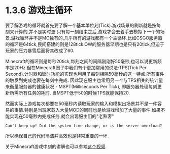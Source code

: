 # 1.3.6 游戏主循环

要了解游戏的循环就首先要了解一个基本单位刻(Tick).游戏场景的刷新就是按每刻来计算的,并不是实时更.只有每一刻结束之后,游戏才会去着手去模拟下一个的场景.游戏循环并不是MC独有的,几乎所有的游戏都有一个主循环.比如CSGO服务器的循环是64tick,民间搭建的则是128tick.OW的服务器早期也是只有20tick,但迫于玩家的压力暴雪后面将其改成了60.

Minecraft的循环则是每秒20tick,每刻之间的间隔刚刚好50毫秒,也可以说更新频率是20Hz.但在Minecraft圈子中我们有个更加常用的说法:TPS(Tick Per Second).计时器和延时功能的实现也利用了每刻相隔50毫秒的这一特点.所有事件的触发到完成也要在每刻中完成. 因此现在服主也常用另一个与TPS相关的统计量来衡量服务器的健康状况 - MSPT(Milliseconds Per Tick), 即服务器处理每刻更新所需所有任务的耗时. 当MSPT低于50的时候TPS就能保持20.

然而实际上游戏每次都要在50毫秒内读取玩家的输入和模拟出场景并不是一件容易的事情.特别是当玩家载入大量MOD的同时也是给游戏增加了大量的事件.如果不能实现在50毫秒内完成任务,就会出现服主们的"老熟客"

```
Can't keep up! Did the system time change, or is the server overload?
```

所以确保自己的代码简洁并高效也是非常重要的一环.

关于Minecraft游戏中刻的讲解也可以参考[这个视频](https://www.bilibili.com/video/av54836633?t=338).
